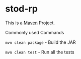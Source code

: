 stod-rp
=======

This is a [Maven](http://maven.apache.org/) Project. 

Commonly used Commands

`mvn clean package` - Build the JAR

`mvn clean test` - Run all the tests
